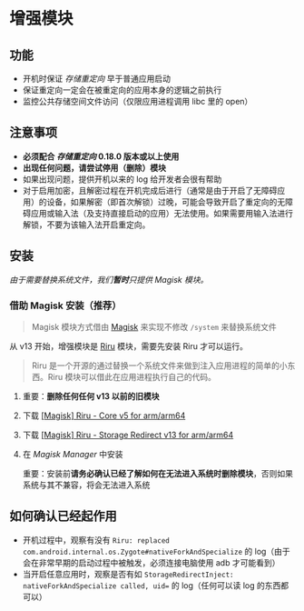 # 增强模块

## 功能

* 开机时保证 _存储重定向_ 早于普通应用启动
* 保证重定向一定会在被重定向的应用本身的逻辑之前执行
* 监控公共存储空间文件访问（仅限应用进程调用 libc 里的 open）

## 注意事项

* **必须配合 _存储重定向_ 0.18.0 版本或以上使用**
* **出现任何问题，请尝试停用（删除）模块**
* 如果出现问题，提供开机以来的 log 给开发者会很有帮助
* 对于启用加密，且解密过程在开机完成后进行（通常是由于开启了无障碍应用）的设备，如果解密（即首次解锁）过晚，可能会导致开启了重定向的无障碍应用或输入法（及支持直接启动的应用）无法使用。如果需要用输入法进行解锁，不要为该输入法开启重定向。

## 安装

_由于需要替换系统文件，我们**暂时**只提供 Magisk 模块。_

### 借助 Magisk 安装（推荐）

> Magisk 模块方式借由 [Magisk](https://forum.xda-developers.com/apps/magisk/official-magisk-v7-universal-systemless-t3473445) 来实现不修改 `/system` 来替换系统文件

从 v13 开始，增强模块是 [Riru](https://github.com/RikkaApps/Riru) 模块，需要先安装 Riru 才可以运行。

> Riru 是一个开源的通过替换一个系统文件来做到注入应用进程的简单的小东西。Riru 模块可以借此在应用进程执行自己的代码。

1. 重要：**删除任何任何 v13 以前的旧模块**
2. 下载 [[Magisk] Riru - Core v5 for arm/arm64](https://github.com/RikkaApps/Riru/releases/download/v5/magisk-riru-core-arm-arm64-v5.zip)
3. 下载 [[Magisk] Riru - Storage Redirect v13 for arm/arm64](https://github.com/RikkaApps/StorageRedirect-assets/releases/download/assets/magisk-riru-storage-redirect-arm-arm64-v13.zip)
4. 在 _Magisk Manager_ 中安装
   
   重要：安装前**请务必确认已经了解如何在无法进入系统时删除模块**，否则如果系统与其不兼容，将会无法进入系统

## 如何确认已经起作用

* 开机过程中，观察有没有 `Riru: replaced com.android.internal.os.Zygote#nativeForkAndSpecialize` 的 log（由于会在非常早期的启动过程中被触发，必须连接电脑使用 adb 才可能看到）
* 当开启任意应用时，观察是否有如 `StorageRedirectInject: nativeForkAndSpecialize called, uid=` 的 log（任何可以读 log 的东西都可以）